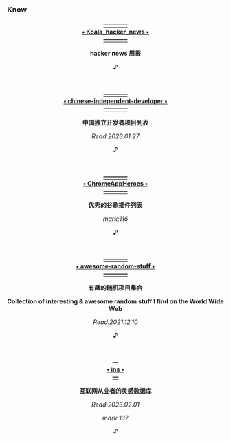 ### Know
  <p align="center"><a href="https://github.com/ZutJoe/Koala_hacker_news">
                                                            <b>————<br>• Koala_hacker_news •<br>————</b>
  </a></p>
  <p align="center">                                                  <b>hacker news 周报</b></p>
  </a></p>
  <p align="center"><b>♪</b></p><br>

  <p align="center"><a href="https://github.com/1c7/chinese-independent-developer">
                                                     <b>————<br>• chinese-independent-developer •<br>————</b>
  </a></p>
  <p align="center">                                           <b>中国独立开发者项目列表</b></p>
  </a></p>
                                                         <p align="center"><i>Read:2023.01.27</i></p>
  <p align="center"><b>♪</b></p><br>
  
  <p align="center"><a href="https://github.com/zhaoolee/ChromeAppHeroes">
                                                            <b>————<br>• ChromeAppHeroes •<br>————</b>
  </a></p>
  <p align="center">                                               <b>优秀的谷歌插件列表</b></p>
  </a></p>
                                                         <p align="center"><i>mark:116</i></p>
  <p align="center"><b>♪</b></p><br>
  
  <p align="center"><a href="https://github.com/ahmadawais/awesome-random-stuff">
                                                            <b>————<br>• awesome-random-stuff •<br>————</b>
  </a></p>
  <p align="center">                                                  <b>有趣的随机项目集合</b></p>
  <p align="center">                   <b>Collection of interesting & awesome random stuff I find on the World Wide Web</b></p>
  </a></p>
                                                         <p align="center"><i>Read:2021.12.10</i></p>
  <p align="center"><b>♪</b></p><br>
  
  <p align="center"><a href="https://github.com/zhaoolee/ins">
                                                            <b>—<br>• ins •<br>—</b>
  </a></p>
  <p align="center">                                        <b>互联网从业者的灵感数据库</b></p>
  </a></p>
                                                         <p align="center"><i>Read:2023.02.01</i></p>
                                                            <p align="center"><i>mark:137</i></p>
  <p align="center"><b>♪</b></p><br>
